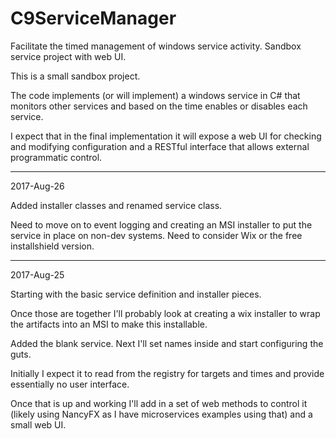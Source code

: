 # C9ServiceManager
Facilitate the timed management of windows service activity. Sandbox service project with web UI.

This is a small sandbox project.

The code implements (or will implement) a windows service in C# that
monitors other services and based on the time enables or disables each service.

I expect that in the final implementation it will expose a web UI for
checking and modifying configuration and a RESTful interface that
allows external programmatic control.

-----

2017-Aug-26

Added installer classes and renamed service class.

Need to move on to event logging and creating an MSI installer to put
the service in place on non-dev systems. Need to consider Wix or the
free installshield version.

-----

2017-Aug-25

Starting with the basic service definition and installer pieces.

Once those are together I'll probably look at creating a wix installer
to wrap the artifacts into an MSI to make this installable.

Added the blank service. Next I'll set names inside and start
configuring the guts.

Initially I expect it to read from the registry for targets and times
and provide essentially no user interface.

Once that is up and working I'll add in a set of web methods to
control it (likely using NancyFX as I have microservices examples
using that) and a small web UI.

